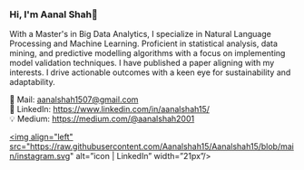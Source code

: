 ### Hi, I'm Aanal Shah👋

With a Master's in Big Data Analytics, I specialize in Natural Language Processing and Machine Learning. Proficient in statistical analysis, data mining, and predictive modelling algorithms with a focus on implementing model validation techniques. I have published a paper aligning with my interests. I drive actionable outcomes with a keen eye for sustainability and adaptability.


📧 Mail: <a>aanalshah1507@gmail.com</a> <br>
🔗 LinkedIn: <a>https://www.linkedin.com/in/aanalshah15/</a> <br>
💡 Medium: <a>https://medium.com/@aanalshah2001</a>

<a href="https://www.instagram.com/"><img align="left" src="https://raw.githubusercontent.com/Aanalshah15/Aanalshah15/blob/main/instagram.svg" alt=”icon | LinkedIn” width=”21px”/> </a>



<!--
**Aanalshah15/Aanalshah15** is a ✨ _special_ ✨ repository because its `README.md` (this file) appears on your GitHub profile.

Here are some ideas to get you started:

- 🔭 I’m currently working on ...
- 🌱 I’m currently learning ...
- 👯 I’m looking to collaborate on ...
- 🤔 I’m looking for help with ...
- 💬 Ask me about ...
- 📫 How to reach me: ...
- 😄 Pronouns: ...
- ⚡ Fun fact: ...
-->
